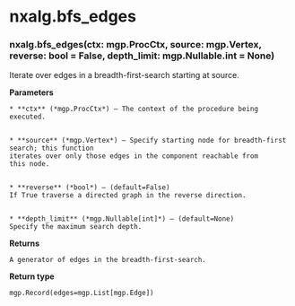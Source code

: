 # nxalg.bfs_edges


### nxalg.bfs_edges(ctx: mgp.ProcCtx, source: mgp.Vertex, reverse: bool = False, depth_limit: mgp.Nullable.int = None)
Iterate over edges in a breadth-first-search starting at source.


**Parameters**

    
    * **ctx** (*mgp.ProcCtx*) – The context of the procedure being executed.


    * **source** (*mgp.Vertex*) – Specify starting node for breadth-first search; this function
    iterates over only those edges in the component reachable from
    this node.


    * **reverse** (*bool*) – (default=False)
    If True traverse a directed graph in the reverse direction.


    * **depth_limit** (*mgp.Nullable[int]*) – (default=None)
    Specify the maximum search depth.



**Returns**

    A generator of edges in the breadth-first-search.



**Return type**

    mgp.Record(edges=mgp.List[mgp.Edge])
